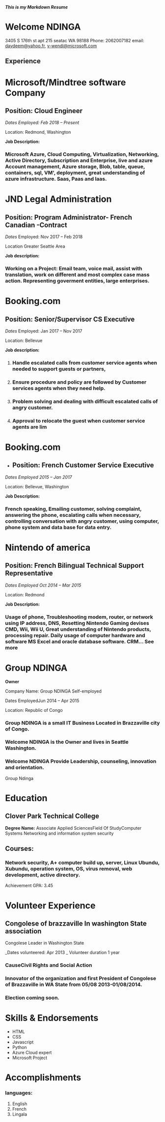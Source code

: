 _****This** is my Markdown Resume**_

# Welcome NDINGA
3405 S 176th st apt 215 seatac WA 98188
Phone: 2062007182
email: daydeem@yahoo.fr, v-wendi@microsoft.com

## **Experience**

# Microsoft/Mindtree software Company
## Position: Cloud Engineer

_Dates Employed: Feb 2018 – Present_

Location: Redmond, Washington

**Job Description:**
### Microsoft Azure, Cloud Computing, Virtualization, Networking, Active Directory, Subscription and Enterprise, live and azure Account management, Azure storage, Blob, table, queue, containers, sql, VM', deployment, great understanding of azure infrastructure. Saas, Paas and Iaas.

# JND Legal Administration
## Position: Program Administrator- French Canadian -Contract

_Dates_ Employed: Nov 2017 – Feb 2018

Location Greater Seattle Area

**Job description:**
### Working on a Project: Email team, voice mail, assist with translation, work on different and most complex case mass action. Representing goverment entities, large enterprises.

# Booking.com
## Position: Senior/Supervisor CS Executive

_Dates_ Employed: Jan 2017 – Nov 2017

Location: Bellevue

**Job description:**

1. ### Handle escalated calls from customer service agents when needed to support guests or partners,
2. ### Ensure procedure and policy are followed by Customer services agents when they need help.
3. ### Problem solving and dealing with difficult escalated calls of angry customer.
4. ### Approval to relocate the guest when customer service agents are lim

# Booking.com

* ## Position: French Customer Service Executive

_Dates Employed 2015 – Jan 2017_

Location: Bellevue, Washington

**Job Description:** 

### French speaking, Emailing customer, solving complaint, answering the phone, escalating calls when necessary, controlling conversation with angry customer, using computer, phone system and data base for data entry.


# Nintendo of america 
## Position: French Bilingual Technical Support Representative

_Dates Employed Oct 2014 – Mar 2015_

Location: Redmond

**Job Description:**

### Usage of phone, Troubleshooting modem, router, or network using IP address, DNS, Resetting Nintendo Gaming devises CMD, Wii, Wii U, Great understanding of Nintendo products, processing repair. Daily usage of computer hardware and software MS Excel and oracle database software. CRM... See more

# Group NDINGA

**Owner**

Company Name: Group NDINGA Self-employed

Dates EmployedJun 2014 – Apr 2015

Location: Republic of Congo
### Group NDINGA is a small IT Business Located in Brazzaville city of Congo.
### Welcome NDINGA is the Owner and lives in Seattle Washington.
### Welcome NDINGA Provide Leadership, counseling, innovation and orientation.
Group Ndinga


# Education

## Clover Park Technical College
**Degree Name:** Associate Applied SciencesField Of StudyComputer Systems Networking and information system security

## Courses:
### Network security, A+ computer build up, server, Linux Ubundu, Xubundu, operation system, OS, virus removal, web development, active directory.
Achievement GPA: 3.45

# Volunteer Experience
## Congolese of brazzaville In washington State association
Congolese Leader in Washington State

_Dates volunteered: Apr 2013 _
Volunteer duration 1 year

### CauseCivil Rights and Social Action
### Innovator of the organization and first President of Congolese of Brazzaville in WA State from 05/08 2013-01/08/2014.
### Election coming soon.

# Skills & Endorsements

* HTML  
* CSS
* Javascript
* Python
* Azure Cloud expert
* Microsoft Project

# Accomplishments

### languages:

1. English 
2. French 
3. Lingala 

